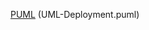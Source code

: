 [PUML][1] (UML-Deployment.puml)

[1]: https://raw.githubusercontent.com/oleksandrblazhko/ai181-lavrenova/laboratory-work-2/Laboratory-work-2/UML-Deployment.puml
